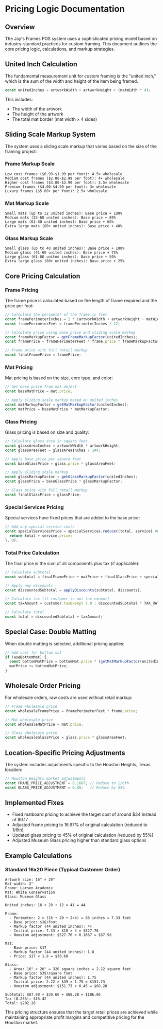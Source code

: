 # Pricing Logic Documentation

## Overview
The Jay's Frames POS system uses a sophisticated pricing model based on industry-standard practices for custom framing. This document outlines the core pricing logic, calculations, and markup strategies.

## United Inch Calculation
The fundamental measurement unit for custom framing is the "united inch," which is the sum of the width and height of the item being framed.

```javascript
const unitedInches = artworkWidth + artworkHeight + (matWidth * 4);
```

This includes:
- The width of the artwork
- The height of the artwork
- The total mat border (mat width × 4 sides)

## Sliding Scale Markup System
The system uses a sliding scale markup that varies based on the size of the framing project:

### Frame Markup Scale
```
Low cost frames ($0.99-$1.99 per foot): 4.5× wholesale
Medium cost frames ($2.00-$2.99 per foot): 4× wholesale
Higher cost frames ($3.00-$3.99 per foot): 3.5× wholesale
Premium frames ($4.00-$4.99 per foot): 3× wholesale
Luxury frames ($5.00+ per foot): 2.5× wholesale
```

### Mat Markup Scale
```
Small mats (up to 32 united inches): Base price + 100%
Medium mats (33-60 united inches): Base price + 80%
Large mats (61-80 united inches): Base price + 60%
Extra large mats (80+ united inches): Base price + 40%
```

### Glass Markup Scale
```
Small glass (up to 40 united inches): Base price + 100%
Medium glass (41-60 united inches): Base price + 75%
Large glass (61-80 united inches): Base price + 50%
Extra large glass (80+ united inches): Base price + 25%
```

## Core Pricing Calculation

### Frame Pricing
The frame price is calculated based on the length of frame required and the price per foot:

```javascript
// Calculate the perimeter of the frame in feet
const framePerimeterInches = 2 * (artworkWidth + artworkHeight + matWidth * 4);
const framePerimeterFeet = framePerimeterInches / 12;

// Calculate price using base price and sliding scale markup
const frameMarkupFactor = getFrameMarkupFactor(unitedInches);
const framePrice = framePerimeterFeet * frame.price * frameMarkupFactor;

// Frame price with full retail markup
const finalFramePrice = framePrice;
```

### Mat Pricing
Mat pricing is based on the size, core type, and color:

```javascript
// Get base price from mat object
const baseMatPrice = mat.price;

// Apply sliding scale markup based on united inches
const matMarkupFactor = getMatMarkupFactor(unitedInches);
const matPrice = baseMatPrice * matMarkupFactor;
```

### Glass Pricing
Glass pricing is based on size and quality:

```javascript
// Calculate glass area in square feet
const glassAreaInches = artworkWidth * artworkHeight;
const glassAreaFeet = glassAreaInches / 144;

// Apply base price per square foot
const baseGlassPrice = glass.price * glassAreaFeet;

// Apply sliding scale markup
const glassMarkupFactor = getGlassMarkupFactor(unitedInches);
const glassPrice = baseGlassPrice * glassMarkupFactor;

// Glass price with full retail markup
const finalGlassPrice = glassPrice;
```

### Special Services Pricing
Special services have fixed prices that are added to the base price:

```javascript
// Add any special service costs
const specialServicesPrice = specialServices.reduce((total, service) => {
  return total + service.price;
}, 0);
```

### Total Price Calculation
The final price is the sum of all components plus tax (if applicable):

```javascript
// Calculate subtotal
const subtotal = finalFramePrice + matPrice + finalGlassPrice + specialServicesPrice;

// Apply any discounts
const discountedSubtotal = applyDiscounts(subtotal, discounts);

// Calculate tax (if customer is not tax exempt)
const taxAmount = customer.taxExempt ? 0 : discountedSubtotal * TAX_RATE;

// Calculate total
const total = discountedSubtotal + taxAmount;
```

## Special Case: Double Matting
When double matting is selected, additional pricing applies:

```javascript
// Add cost for bottom mat
if (useBottomMat) {
  const bottomMatPrice = bottomMat.price * (getMatMarkupFactor(unitedInches) * 0.7); // 70% of regular mat markup
  matPrice += bottomMatPrice;
}
```

## Wholesale Order Pricing
For wholesale orders, raw costs are used without retail markup:

```javascript
// Frame wholesale price
const wholesaleFramePrice = framePerimeterFeet * frame.price;

// Mat wholesale price
const wholesaleMatPrice = mat.price;

// Glass wholesale price
const wholesaleGlassPrice = glass.price * glassAreaFeet;
```

## Location-Specific Pricing Adjustments
The system includes adjustments specific to the Houston Heights, Texas location:

```javascript
// Houston Heights market adjustments
const FRAME_PRICE_ADJUSTMENT = 0.1667; // Reduce to 1/6th
const GLASS_PRICE_ADJUSTMENT = 0.45;   // Reduce by 55%
```

## Implemented Fixes
- Fixed matboard pricing to achieve the target cost of around $34 instead of $0.17
- Adjusted frame pricing to 16.67% of original calculation (reduced to 1/6th)
- Updated glass pricing to 45% of original calculation (reduced by 55%)
- Adjusted Museum Glass pricing higher than standard glass options

## Example Calculations

### Standard 16x20 Piece (Typical Customer Order)
```
Artwork size: 16" × 20"
Mat width: 2"
Frame: Larson Academie
Mat: White Conservation
Glass: Museum Glass

United inches: 16 + 20 + (2 × 4) = 44

Frame: 
  - Perimeter: 2 × (16 + 20 + 2×4) = 88 inches = 7.33 feet
  - Base price: $18/foot
  - Markup factor (44 united inches): 4×
  - Initial price: 7.33 × $18 × 4 = $527.76
  - Houston adjustment: $527.76 × 0.1667 = $87.98

Mat:
  - Base price: $17
  - Markup factor (44 united inches): 1.8
  - Price: $17 × 1.8 = $30.60

Glass:
  - Area: 16" × 20" = 320 square inches = 2.22 square feet
  - Base price: $39/square foot
  - Markup factor (44 united inches): 1.75
  - Initial price: 2.22 × $39 × 1.75 = $151.73
  - Houston adjustment: $151.73 × 0.45 = $68.28

Subtotal: $87.98 + $30.60 + $68.28 = $186.86
Tax (8.25%): $15.42
Total: $202.28
```

This pricing structure ensures that the target retail prices are achieved while maintaining appropriate profit margins and competitive pricing for the Houston market.